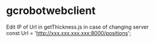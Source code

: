 # gcrobotwebclient


Edit IP of Url in getThickness.js in case of changing server
</br>const Url = 'http://xxx.xxx.xxx.xxx:8000/positions';
